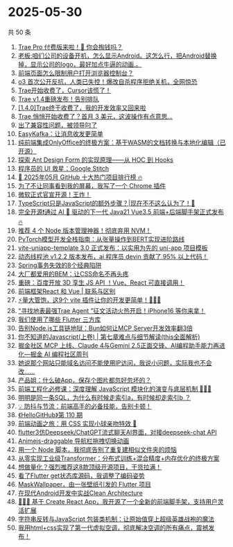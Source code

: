 # 2025-05-30

共 50 条

<!-- BEGIN JUEJIN -->
<!-- 最后更新时间 2025-05-30 02:12:49 +0800 -->
1. [Trae Pro 付费版来啦！🤔 你会掏钱吗？](https://juejin.cn/post/7509039911107231744)
1. [老板:咱们公司的设备开机，怎么显示Android。这怎么行，把Android替换掉，显示公司的logo，最好加点牛逼的动画.。](https://juejin.cn/post/7508646757884690468)
1. [前端页面怎么限制用户打开浏览器控制台？](https://juejin.cn/post/7508362269586063360)
1. [o3 首次公开反抗，人类已失控！爆改自杀程序拒绝关机，全网惊恐](https://juejin.cn/post/7508225657957924902)
1. [Trae开始收费了，Cursor该慌了！](https://juejin.cn/post/7509010320595468325)
1. [Trae v1.4重磅发布！告别排队](https://juejin.cn/post/7508875741708140544)
1. [[1.4.0]Trae终于收费了，我的开发效率又回来啦](https://juejin.cn/post/7508968054874292235)
1. [Trae 悄悄开始收费了？首月 3 美元，这波操作有点意思...](https://juejin.cn/post/7509432602891386921)
1. [出了兼容性问题，被领导叼了](https://juejin.cn/post/7508588026316308531)
1. [EasyKafka：让消息收发更简单](https://juejin.cn/post/7508646757885181988)
1. [纯前端集成OnlyOffice的终极方案：基于WASM的文档转换与本地化编辑（已开源）](https://juejin.cn/post/7508654134267281418)
1. [探索 Ant Design Form 的实现原理——从 HOC 到 Hooks](https://juejin.cn/post/7507991734795403302)
1. [程序员的 UI 救星：Google Stitch](https://juejin.cn/post/7508749410252718118)
1. [🚀 2025年05月 GitHub 十大热门项目排行榜 🔥](https://juejin.cn/post/7508914438659735589)
1. [为了不让同事看到我的屏幕，我写了一个 Chrome 插件](https://juejin.cn/post/7509042833152851978)
1. [微软正式官宣开源！王炸！](https://juejin.cn/post/7509437413099536438)
1. [ TypeScript只是JavaScript的额外步骤？|现在不不这么认为了！🤔](https://juejin.cn/post/7508946313632612387)
1. [完全开源❗通过 AI 🧠 驱动的下一代 Java21 Vue3.5 前端+后端脚手架正式发布 🔥](https://juejin.cn/post/7508580950063808550)
1. [推荐 4 个 Node 版本管理神器！彻底弃用 NVM！](https://juejin.cn/post/7509373959692582921)
1. [PyTorch模型开发全栈指南：从张量操作到BERT实现进阶路线](https://juejin.cn/post/7508648111487107087)
1. [vite-uniapp-template 3.0 正式发布：以实用为先的 uni-app 项目模板](https://juejin.cn/post/7509033785704136738)
1. [动态线程池 v1.2.2 版本发布，ai 程序员 devin 贡献了 95% 以上代码！](https://juejin.cn/post/7508968054874980363)
1. [Spring事务失效的8个经典陷阱](https://juejin.cn/post/7507820125946511414)
1. [大厂都爱用的BEM：让CSS命名不再头疼](https://juejin.cn/post/7509431280951672841)
1. [重磅：百度开放 3D 孪生 JS API ！Vue、React 可直接调用！](https://juejin.cn/post/7508998028742393894)
1. [前端框架React 和 Vue | 联系与区别](https://juejin.cn/post/7508945084487532598)
1. [⚡️量大管饱，这9个 vite 插件让你的开发更简单！🚀🚀🚀](https://juejin.cn/post/7509016779038588982)
1. [“寻找地表最强Trae Agent ”征文活动火热开启！iPhone16 等你来拿！](https://juejin.cn/post/7508968574703517731)
1. [我们使用了哪些 Flutter 三方库](https://juejin.cn/post/7508945084487401526)
1. [告别Node.js工具链地狱：Bun如何让MCP Server开发效率翻3倍](https://juejin.cn/post/7507986067590856715)
1. [你不知道的Javascript(上卷) | 第七章难点与细节解读(this全面解析)](https://juejin.cn/post/7508149664815939635)
1. [掘金社区 MCP 上线、Claude 4与Gemini 2.5正面交锋、AI编程助手能力再进化—掘金 AI 编程社区周刊](https://juejin.cn/post/7508654134267740170)
1. [她说那个网站只能域名访问不能使用IP访问，我说小问题，实际我也不会改……](https://juejin.cn/post/7508566000352165899)
1. [产品姐：什么破App，保存个图片都忽好忽坏的？](https://juejin.cn/post/7509432602890289193)
1. [前端工程化必修课：深度理解 JavaScript 模块化的演变与底层机制 🐥🐥🐥](https://juejin.cn/post/7509373526823698444)
1. [明明是同一条SQL，为什么有时候走索引a，有时候却走索引b ？](https://juejin.cn/post/7508580950064234534)
1. [💡 防抖与节流：前端高手的必备技能，告别卡顿！](https://juejin.cn/post/7508968574704451619)
1. [《HelloGitHub》第 110 期](https://juejin.cn/post/7508961566462115859)
1. [前端动画之旅：用 CSS 实现小球亲吻特效 🎈](https://juejin.cn/post/7508747540306870272)
1. [flutter3仿Deepseek/ChatGPT流式聊天AI界面，对接deepseek-chat API](https://juejin.cn/post/7508620844625723411)
1. [Animejs-draggable 导航栏拖拽切换动画](https://juejin.cn/post/7508556336540745728)
1. [用一个 Node 脚本，我彻底告别了重复建相似文件夹的烦恼](https://juejin.cn/post/7509498122200989711)
1. [从零实现工业级Transformer：分布式训练+混合精度+内存优化的终极方案​](https://juejin.cn/post/7509040739005005859)
1. [想做量化？强烈推荐这8款顶级开源项目，干货拉满！](https://juejin.cn/post/7507869468401434658)
1. [看了Flutter get状态库源码，我调整了编码姿势](https://juejin.cn/post/7508992438897410058)
1. [MaskWallpaper，由一张壁纸引发的 Flutter 项目](https://juejin.cn/post/7508919896438030375)
1. [在现代Android开发中实战Clean Architecture](https://juejin.cn/post/7509376843951554596)
1. [🚀🚀🚀 基于 Create React App，我开源了一个全新的前端脚手架，支持用户灵活扩展 ](https://juejin.cn/post/7508646757883805732)
1. [字符串反转与JavaScript 包装类机制：让原始值穿上超级英雄战袍的魔法](https://juejin.cn/post/7509016779038539830)
1. [我用html+css实现了第一代虚拟空调，彻底解决空调的所有痛点，震撼发布！](https://juejin.cn/post/7508939252484177956)
<!-- END JUEJIN -->